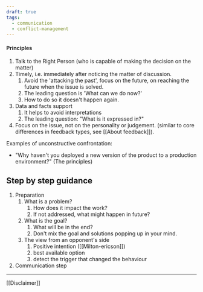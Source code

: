 ```yaml
---
draft: true
tags:
  - communication
  - conflict-management
---
```

#### Principles
1. Talk to the Right Person (who is capable of making the decision on the matter)
2. Timely, i.e. immediately after noticing the matter of discussion. 
	1. Avoid the 'attacking the past', focus on the future, on reaching the future when the issue is solved.
	2. The leading question is 'What can we do now?'
	3. How to do so it doesn't happen again.
3. Data and facts support
	1. It helps to avoid interpretations
	2. The leading question: "What is it expressed in?"
4. Focus on the issue, not on the personality or judgement. (similar to core differences in feedback types, see [[About feedback]]).


Examples of unconstructive confrontation:
- "Why haven't you deployed a new version of the product to a production environment?" (The principles)


## Step by step guidance
1. Preparation
	1. What is a problem?
		1. How does it impact the work?
		2. If not addressed, what might happen in future?
	2. What is the goal?
		1. What will be in the end?
		2. Don't mix the goal and solutions popping up in your mind.
	3. The view from an opponent's side
		1. Positive intention ([[Milton-ericson]])
		2. best available option
		3. detect the trigger that changed the behaviour
2. Communication step
	

---
[[Disclaimer]]